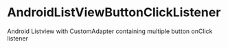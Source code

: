 # AndroidListViewButtonClickListener
Android Listview with CustomAdapter containing multiple button onClick listener
